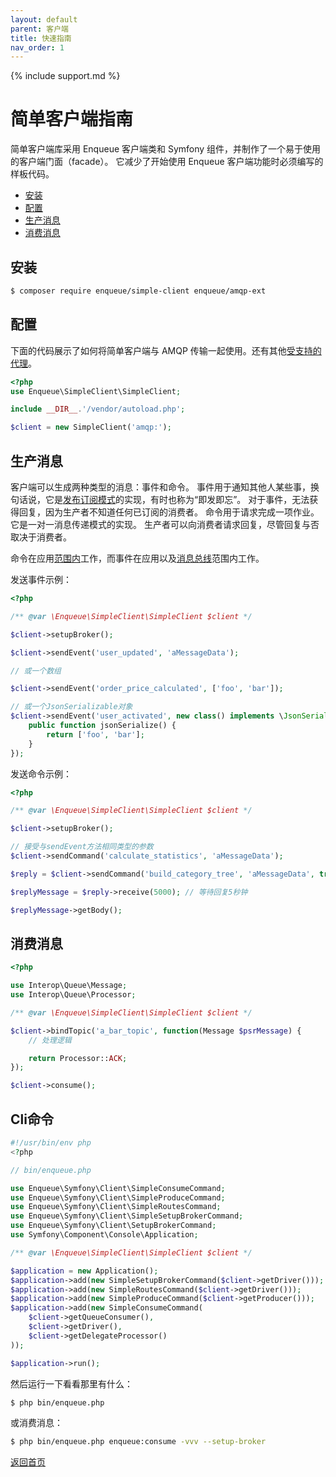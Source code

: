 ```yaml
---
layout: default
parent: 客户端
title: 快速指南
nav_order: 1
---
```

{% include support.md %}

# 简单客户端指南

简单客户端库采用 Enqueue 客户端类和 Symfony 组件，并制作了一个易于使用的客户端门面（facade）。
它减少了开始使用 Enqueue 客户端功能时必须编写的样板代码。

* [安装](#安装)
* [配置](#配置)
* [生产消息](#生产消息)
* [消费消息](#消费消息)

## 安装

```bash
$ composer require enqueue/simple-client enqueue/amqp-ext
```

## 配置

下面的代码展示了如何将简单客户端与 AMQP 传输一起使用。还有其他[受支持的代理](supported_brokers.md)。

```php
<?php
use Enqueue\SimpleClient\SimpleClient;

include __DIR__.'/vendor/autoload.php';

$client = new SimpleClient('amqp:');
```

## 生产消息

客户端可以生成两种类型的消息：事件和命令。
事件用于通知其他人某些事，换句话说，它是[发布订阅模式](https://en.wikipedia.org/wiki/Publish–subscribe_pattern)的实现，有时也称为“即发即忘”。
对于事件，无法获得回复，因为生产者不知道任何已订阅的消费者。
命令用于请求完成一项作业。它是一对一消息传递模式的实现。
生产者可以向消费者请求回复，尽管回复与否取决于消费者。

命令在应用[范围内](message_examples.md#scope)工作，而事件在应用以及[消息总线](message_bus.md)范围内工作。

发送事件示例：

```php
<?php

/** @var \Enqueue\SimpleClient\SimpleClient $client */

$client->setupBroker();

$client->sendEvent('user_updated', 'aMessageData');

// 或一个数组

$client->sendEvent('order_price_calculated', ['foo', 'bar']);

// 或一个JsonSerializable对象
$client->sendEvent('user_activated', new class() implements \JsonSerializable {
    public function jsonSerialize() {
        return ['foo', 'bar'];
    }
});
```

发送命令示例：

```php
<?php

/** @var \Enqueue\SimpleClient\SimpleClient $client */

$client->setupBroker();

// 接受与sendEvent方法相同类型的参数
$client->sendCommand('calculate_statistics', 'aMessageData');

$reply = $client->sendCommand('build_category_tree', 'aMessageData', true);

$replyMessage = $reply->receive(5000); // 等待回复5秒钟

$replyMessage->getBody();
```

## 消费消息

```php
<?php

use Interop\Queue\Message;
use Interop\Queue\Processor;

/** @var \Enqueue\SimpleClient\SimpleClient $client */

$client->bindTopic('a_bar_topic', function(Message $psrMessage) {
    // 处理逻辑

    return Processor::ACK;
});

$client->consume();
```

## Cli命令

```php
#!/usr/bin/env php
<?php

// bin/enqueue.php

use Enqueue\Symfony\Client\SimpleConsumeCommand;
use Enqueue\Symfony\Client\SimpleProduceCommand;
use Enqueue\Symfony\Client\SimpleRoutesCommand;
use Enqueue\Symfony\Client\SimpleSetupBrokerCommand;
use Enqueue\Symfony\Client\SetupBrokerCommand;
use Symfony\Component\Console\Application;

/** @var \Enqueue\SimpleClient\SimpleClient $client */

$application = new Application();
$application->add(new SimpleSetupBrokerCommand($client->getDriver()));
$application->add(new SimpleRoutesCommand($client->getDriver()));
$application->add(new SimpleProduceCommand($client->getProducer()));
$application->add(new SimpleConsumeCommand(
    $client->getQueueConsumer(),
    $client->getDriver(),
    $client->getDelegateProcessor()
));

$application->run();
```

然后运行一下看看那里有什么：

```bash
$ php bin/enqueue.php
```

或消费消息：

```bash
$ php bin/enqueue.php enqueue:consume -vvv --setup-broker
```

[返回首页](../index.md)

